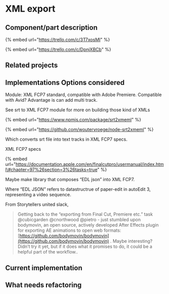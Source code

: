 # XML export

## Component/part description

{% embed url="https://trello.com/c/3T7xosMI" %}

{% embed url="https://trello.com/c/DpnjXBCb" %}

## Related projects

## Implementations Options considered



Module: XML FCP7 standard, compatible with Adobe Premiere. Compatible with Avid? Advantage is can add multi track.

See srt to XML FCP7 module for more on building those kind of XMLs 

{% embed url="https://www.npmjs.com/package/srt2xmeml" %}

{% embed url="https://github.com/woutervroege/node-srt2xmeml" %}

Which converts srt file into text tracks in XML FCP7 specs.

XML FCP7 specs 

{% embed url="https://documentation.apple.com/en/finalcutpro/usermanual/index.html\#chapter=97%26section=3%26tasks=true" %}

Maybe make library that composes “EDL json” into XML FCP7.

Where “EDL JSON” refers to datastructrue of paper-edit in autoEdit 3, representing a video sequence.

From Storytellers united slack,

> Getting back to the “exporting from Final Cut, Premiere etc.” task @cubicgarden @cnorthwood @pietro - just stumbled upon bodymovin, an open source, actively developed After Effects plugin for exporting AE animations to open web formats: [https://github.com/bodymovin/bodymovin](https://github.com/bodymovin/bodymovin) . Maybe interesting? Didn’t try it yet, but if it does what it promises to do, it could be a helpful part of the workflow..

## Current implementation

## What needs refactoring





